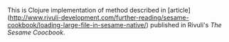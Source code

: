 This is Clojure implementation of method described in [article] (http://www.rivuli-development.com/further-reading/sesame-cookbook/loading-large-file-in-sesame-native/) published in Rivuli's *The Sesame Coocbook*.
